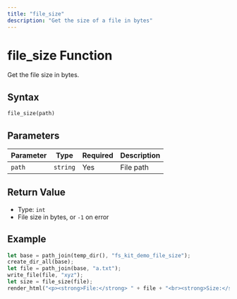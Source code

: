 ```yaml
---
title: "file_size"
description: "Get the size of a file in bytes"
---
```


# file_size Function

Get the file size in bytes.

## Syntax

```rust
file_size(path)
```

## Parameters

| Parameter | Type | Required | Description |
|-----------|------|----------|-------------|
| `path` | `string` | Yes | File path |

## Return Value

- Type: `int`
- File size in bytes, or `-1` on error

## Example

```rust
let base = path_join(temp_dir(), "fs_kit_demo_file_size");
create_dir_all(base);
let file = path_join(base, "a.txt");
write_file(file, "xyz");
let size = file_size(file);
render_html("<p><strong>File:</strong> " + file + "<br><strong>Size:</strong> " + size + " bytes</p>");
```
